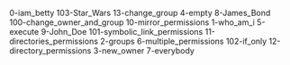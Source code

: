 0-iam_betty 
103-Star_Wars
13-change_group
4-empty
8-James_Bond   
100-change_owner_and_group
10-mirror_permissions
1-who_am_i 
5-execute
9-John_Doe
101-symbolic_link_permissions
11-directories_permissions
2-groups
6-multiple_permissions
102-if_only
12-directory_permissions
3-new_owner
7-everybody                         
